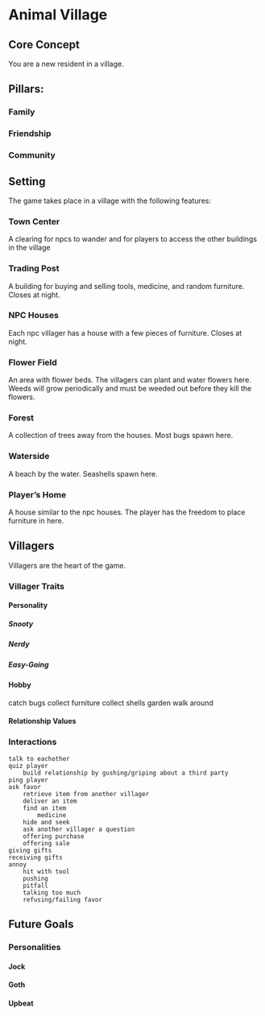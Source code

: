 # Animal Village
## Core Concept
You are a new resident in a village.
## Pillars:
### Family
### Friendship
### Community
## Setting
The game takes place in a village with the following features:
### Town Center
A clearing for npcs to wander and for players to access the other buildings in the village
### Trading Post
A building for buying and selling tools, medicine, and random furniture. Closes at night.
### NPC Houses
Each npc villager has a house with a few pieces of furniture. Closes at night.
### Flower Field
An area with flower beds. The villagers can plant and water flowers here. Weeds will grow periodically and must be weeded out before they kill the flowers.
### Forest
A collection of trees away from the houses. Most bugs spawn here.
### Waterside
A beach by the water. Seashells spawn here.
### Player’s Home
A house similar to the npc houses. The player has the freedom to place furniture in here.
## Villagers
Villagers are the heart of the game. 
### Villager Traits
#### Personality
##### Snooty
##### Nerdy
##### Easy-Going
#### Hobby
catch bugs
collect furniture
collect shells
garden
walk around
#### Relationship Values
### Interactions
	talk to eachother
	quiz player
    	build relationship by gushing/griping about a third party
	ping player
	ask favor
    	retrieve item from another villager
    	deliver an item
    	find an item
        	medicine
    	hide and seek
    	ask another villager a question
    	offering purchase
    	offering sale
	giving gifts
	receiving gifts
	annoy
    	hit with tool
    	pushing
    	pitfall
    	talking too much
    	refusing/failing favor

## Future Goals
### Personalities
#### Jock
#### Goth
#### Upbeat